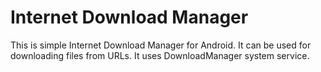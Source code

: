 # Internet Download Manager
This is simple Internet Download Manager for Android. It can be used for downloading files from URLs. It uses DownloadManager system service.
